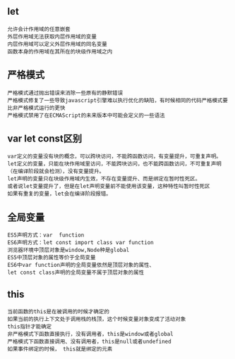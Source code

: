 ## let
    允许会计作用域的任意嵌套
    外层作用域无法获取内层作用域的变量
    内层作用域可以定义外层作用域的同名变量
    函数本身的作用域在其所在的块级作用域之内

## 严格模式
    严格模式通过抛出错误来消除一些原有的静默错误
    严格模式修复了一些导致javascript引擎难以执行优化的缺陷，有时候相同的代码严格模式要比非严格模式运行的更快
    严格模式禁用了在ECMAScript的未来版本中可能会定义的一些语法

## var let const区别
    var定义的变量没有块的概念，可以跨块访问，不能跨函数访问，有变量提升，可重复声明。
    let定义的变量，只能在块作用域里访问，不能跨块访问，也不能跨函数访问，不可重复声明（在编译阶段就会检测），没有变量提升。
    let声明的变量只在块级作用域内生效，不存在变量提升、而是绑定在暂时性死区。
    或者说let变量提升了，但是在let声明变量前不能使用该变量，这种特性叫暂时性死区
    如果有重复的变量，let会在编译阶段报错。

## 全局变量
    ES5声明方式：var  function
    ES6声明方式：let const import class var function
    浏览器环境中顶层对象是window,Node种是global
    ES5中顶层对象的属性等价于全局变量
    ES6中var function声明的全局变量依然是顶层对象的属性、
    let const class声明的全局变量不属于顶层对象的属性

## this
    当前函数的this是在被调用的时候才确定的
    如果当前的执行上下文处于调用栈的栈顶，这个时候变量对象变成了活动对象
    this指针才能确定
    非严格模式下函数直接执行，没有调用者，this是window或者global
    严格模式下函数直接调用、没有调用者，this是null或者undefined
    如果事件绑定的时候， this就是绑定的元素
